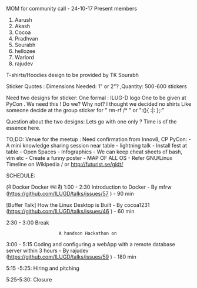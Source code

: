 MOM for community call - 24-10-17
Present members 
1. Aarush
2. Akash
3. Cocoa
4. Pradhvan
5. Sourabh 
6. hellozee
7. Warlord
8. rajudev

T-shirts/Hoodies design to be provided  by TK Sourabh

Sticker Quotes : Dimensions Needed: 1" or 2"? ,Quantity: 500-600 stickers  

Need two designs for sticker:
One formal : ILUG-D logo 
One to be given at PyCon . We need this ! Do we? Why not? I thought we decided no shirts
    Like someone decide at the group sticker for " rm-rf /* " or ":(){ :|: };:"
    
Question about the two designs:
Lets go with one only ? Time is of the essence here.

TO;DO:
Venue for the meetup : Need confirmation from Innov8, CP
    PyCon:
        - A mini knowledge sharing session near table
        - lightning talk
        - Install fest at table
        - Open Spaces
        - Infographics
            - We can keep cheat sheets of bash, vim etc
            - Create a funny poster
            - MAP OF ALL OS - Refer GNU/Linux Timeline on Wikipedia / or http://futurist.se/gldt/

SCHEDULE:

(ये Docker Docker क्या है)
1:00 - 2:30 Introduction to Docker - By mfrw (https://github.com/ILUGD/talks/issues/57 )
    - 90 min

[Buffer Talk] How the Linux Desktop is Built - By cocoa1231 (https://github.com/ILUGD/talks/issues/46 )
    - 60 min

2:30 - 3:00 Break

                        A handson Hackathon on 
3:00 - 5:15 Coding and configuring a webApp with a remote database server within 3 hours - By rajudev
(https://github.com/ILUGD/talks/issues/59 )
    - 180 min

5:15 -5:25:
Hiring and pitching 

5:25-5:30:
Closure